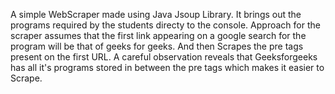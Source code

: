 A simple WebScraper made using Java Jsoup Library.
It brings out the programs required by the students directy to the console.
Approach for the scraper assumes that the first link appearing on a google search for the program
will be that of geeks for geeks. And then Scrapes the pre tags present on the first URL.
A careful observation reveals that Geeksforgeeks has all it's programs stored in between the pre tags
which makes it easier to Scrape.
